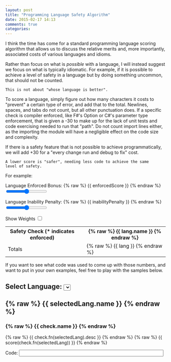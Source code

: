 ```yaml
---
layout: post
title: "Programming Language Safety Algorithm"
date: 2015-02-17 14:13
comments: true
categories: 
---
```


I think the time has come for a standard programming language scoring
algorithm that allows us to discuss the relative merits and, more
importantly, associated costs of various languages and idioms.

Rather than focus on what is _possible_ with a language, I will
instead suggest we focus on what is typically idiomatic. For example,
if it is possible to achieve a level of safety in a language but by
doing something uncommon, that should not be counted. 

    This is not about "whose language is better".

To score a language, simply figure out how many characters it costs to
"prevent" a certain type of error, and add that to the
total. Newlines, spaces, and tabs do not count, but all other
punctuation does. If a specific check is compiler enforced, like F#'s
Option or C#'s parameter type enforcement, that is given a -30 to make
up for the lack of unit tests and code exercising needed to run that
"path". Do not count import lines either, as the importing the module
will have a negligible effect on the code size and complexity.

If there is a safety feature that is not possible to achieve
programmatically, we will add +30 for a "every change run and debug to
fix" cost.

    A lower score is "safer", needing less code to achieve the same
    level of safety.

For example:


<div ng-app="TableApp">
<div ng-controller="TableCtrl">


Language Enforced Bonus:
{% raw %} {{ enforcedScore }} {% endraw %}
<input ng-model="enforcedScore" type="range" min="0" max="50" />

Language Inability Penalty:
{% raw %} {{ inabilityPenalty }} {% endraw %}
<input ng-model="inabilityPenalty" type="range" min="0" max="50" />

Show Weights <input type="checkbox" ng-model="showWeights" />
<p class="lead">
<table>
<tr>
<th>Safety Check (* indicates enforced)</th>
<th></th>
<th ng-repeat="lang in languages">
{% raw %} {{ lang.name }} {% endraw %}
</th>
</tr>
<tr ng-repeat="check in langChecks" score-row name="check.name" language-fn="check.fn"></tr>
<tr><td>Totals</td>
<td></td>
<td ng-repeat="lang in langTotals">
{% raw %} {{ lang }} {% endraw %}
</td>
</tr>
</table>

If you want to see what code was used to come up with those numbers,
and want to put in your own examples, feel free to play with the
samples below.

<h2>Select Language:
<select ng-options="lang.name for lang in languages" ng-model="selectedLang"></select>
</h2>
<h2>{% raw %} {{ selectedLang.name }} {% endraw %}</h2>
<div ng-repeat="check in langChecks">
<h3>{% raw %} {{ check.name }} {% endraw %}</h3>
<p>
{% raw %} {{ check.fn(selectedLang).desc }} {% endraw %}
{% raw %} {{ score(check.fn(selectedLang)) }} {% endraw %}

<div>Code: <input type="text" style="width:90%;" ng-model="check.fn(selectedLang).rawCode" /><div>
</p>
</div>

